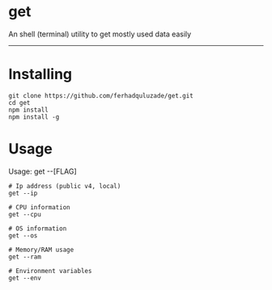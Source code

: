 # get
An shell (terminal) utility to get mostly used data easily

<hr>

# Installing

```shell
git clone https://github.com/ferhadquluzade/get.git
cd get
npm install 
npm install -g 
```

# Usage
Usage: get --[FLAG]


```shell
# Ip address (public v4, local)
get --ip  
```
```shell
# CPU information
get --cpu 
```
```shell
# OS information
get --os  
```
```shell
# Memory/RAM usage 
get --ram  
```
```shell
# Environment variables 
get --env  
```
